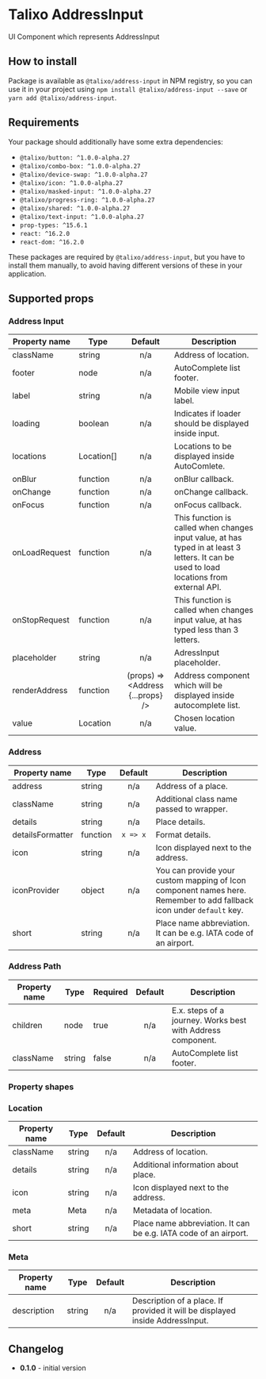 # Talixo AddressInput

UI Component which represents AddressInput

## How to install

Package is available as `@talixo/address-input` in NPM registry, so you can use it in your project
using `npm install @talixo/address-input --save` or `yarn add @talixo/address-input`.

## Requirements

Your package should additionally have some extra dependencies:

- `@talixo/button: ^1.0.0-alpha.27`
- `@talixo/combo-box: ^1.0.0-alpha.27`
- `@talixo/device-swap: ^1.0.0-alpha.27`
- `@talixo/icon: ^1.0.0-alpha.27`
- `@talixo/masked-input: ^1.0.0-alpha.27`
- `@talixo/progress-ring: ^1.0.0-alpha.27`
- `@talixo/shared: ^1.0.0-alpha.27`
- `@talixo/text-input: ^1.0.0-alpha.27`
- `prop-types: ^15.6.1`
- `react: ^16.2.0`
- `react-dom: ^16.2.0`

These packages are required by `@talixo/address-input`, but you have to install them manually,
to avoid having different versions of these in your application.

## Supported props

### Address Input

Property name | Type        | Default                           | Description                    
--------------|-------------|:---------------------------------:|--------------------------------
className     | string      | n/a                               | Address of location.
footer        | node        | n/a                               | AutoComplete list footer.
label         | string      | n/a                               | Mobile view input label.
loading       | boolean     | n/a                               | Indicates if loader should be displayed inside input.
locations     | Location[]  | n/a                               | Locations to be displayed inside AutoComlete.
onBlur        | function    | n/a                               | onBlur callback.
onChange      | function    | n/a                               | onChange callback.
onFocus       | function    | n/a                               | onFocus callback.
onLoadRequest | function    | n/a                               | This function is called when changes input value, at has typed in at least 3 letters. It can be used to load locations from external API.
onStopRequest | function    | n/a                               | This function is called when changes input value, at has typed less than 3 letters.
placeholder   | string      | n/a                               | AdressInput placeholder.
renderAddress | function    | (props) => <Address {...props} /> | Address component which will be displayed inside autocomplete list.
value         | Location    | n/a                               | Chosen location value.

### Address

Property name     | Type        | Default   | Description                    
------------------|-------------|:---------:|--------------------------------
address           | string      | n/a       | Address of a place.
className         | string      | n/a       | Additional class name passed to wrapper.
details           | string      | n/a       | Place details.
detailsFormatter  | function    | `x => x`  | Format details.
icon              | string      | n/a       | Icon displayed next to the address.
iconProvider      | object      | n/a       | You can provide your custom mapping of Icon component names here. Remember to add fallback icon under `default` key.
short             | string      | n/a       | Place name abbreviation. It can be e.g. IATA code of an airport.

### Address Path

Property name | Type        | Required  | Default | Description                    
--------------|-------------|-----------|:-------:|--------------------------------
children      | node        | true      | n/a     | E.x. steps of a journey. Works best with Address component.
className     | string      | false     | n/a     | AutoComplete list footer.

### Property shapes

### Location

Property name | Type      | Default | Description                    
--------------|-----------|:-------:|--------------------------------
className     | string    | n/a     | Address of location.
details       | string    | n/a     | Additional information about place.
icon          | string    | n/a     | Icon displayed next to the address.
meta          | Meta      | n/a     | Metadata of location.
short         | string    | n/a     | Place name abbreviation. It can be e.g. IATA code of an airport.

### Meta

Property name | Type      | Default | Description                    
--------------|-----------|:-------:|--------------------------------
description   | string    | n/a     | Description of a place. If provided it will be displayed inside AddressInput.


## Changelog

- **0.1.0** - initial version
